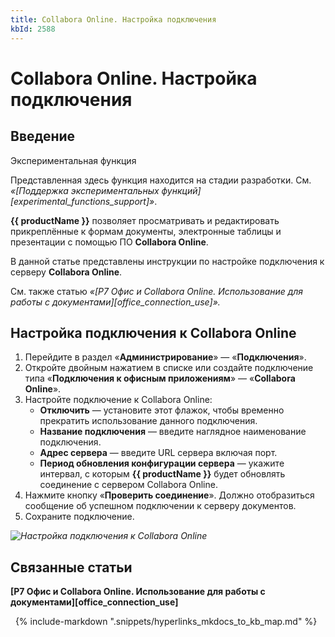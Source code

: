 ```yaml
---
title: Collabora Online. Настройка подключения
kbId: 2588
---
```


# Collabora Online. Настройка подключения

## Введение

Экспериментальная функция

Представленная здесь функция находится на стадии разработки. См. *«[Поддержка экспериментальных функций][experimental_functions_support]»*.

**{{ productName }}** позволяет просматривать и редактировать прикреплённые к формам документы, электронные таблицы и презентации с помощью ПО **Collabora Online**. 

В данной статье представлены инструкции по настройке подключения к серверу **Collabora Online**.

См. также статью *«[Р7 Офис и Collabora Online. Использование для работы с документами][office_connection_use]».*

## Настройка подключения к Collabora Online

1. Перейдите в раздел «**Администрирование**» — «**Подключения**».
2. Откройте двойным нажатием в списке или создайте подключение типа «**Подключения к офисным приложениям**» — «**Collabora Online**».
3. Настройте подключение к Collabora Online:
    - **Отключить** — установите этот флажок, чтобы временно прекратить использование данного подключения.
    - **Название подключения** — введите наглядное наименование подключения.
    - **Адрес сервера** — введите URL сервера включая порт.
    - **Период обновления конфигурации сервера** — укажите интервал, с которым **{{ productName }}** будет обновлять соединение с сервером Collabora Online.
4. Нажмите кнопку «**Проверить соединение**». Должно отобразиться сообщение об успешном подключении к cерверу документов.
5. Сохраните подключение.

_![Настройка подключения к Collabora Online](https://kb.comindware.ru/assets/img_65e72c450bcdb.png)_

## Связанные статьи

**[Р7 Офис и Collabora Online. Использование для работы с документами][office_connection_use]**



 
{% include-markdown ".snippets/hyperlinks_mkdocs_to_kb_map.md" %}
